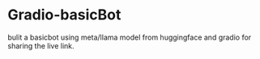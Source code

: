 # Gradio-basicBot
bulit a basicbot using meta/llama model from huggingface and gradio for sharing the live link.
